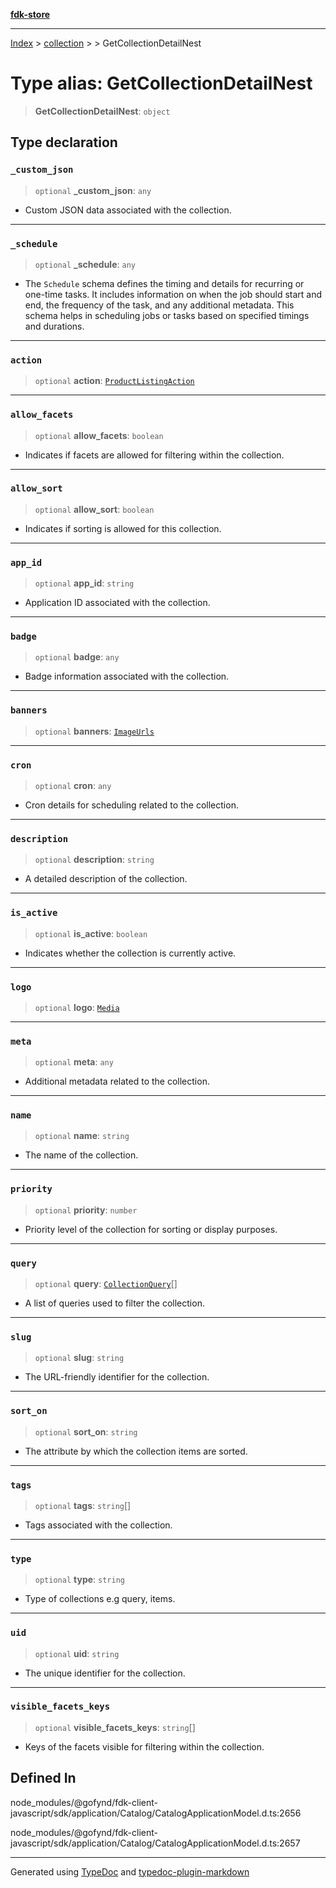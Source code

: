 [**fdk-store**](../../../README.md)
***

[Index](../../../API.md) > [collection](../../README.md) > [<internal>](../README.md) > GetCollectionDetailNest

# Type alias: GetCollectionDetailNest

> **GetCollectionDetailNest**: `object`

## Type declaration

### `_custom_json`

> `optional` **\_custom\_json**: `any`

- Custom JSON data associated with the collection.

***

### `_schedule`

> `optional` **\_schedule**: `any`

- The `Schedule` schema defines the timing and
details for recurring or one-time tasks. It includes information on when
the job should start and end, the frequency of the task, and any additional
metadata. This schema helps in scheduling jobs or tasks based on specified
timings and durations.

***

### `action`

> `optional` **action**: [`ProductListingAction`](../../../brands/internal_/type-aliases/type-alias.ProductListingAction.md)

***

### `allow_facets`

> `optional` **allow\_facets**: `boolean`

- Indicates if facets are allowed for
filtering within the collection.

***

### `allow_sort`

> `optional` **allow\_sort**: `boolean`

- Indicates if sorting is allowed for this collection.

***

### `app_id`

> `optional` **app\_id**: `string`

- Application ID associated with the collection.

***

### `badge`

> `optional` **badge**: `any`

- Badge information associated with the collection.

***

### `banners`

> `optional` **banners**: [`ImageUrls`](../../../brands/internal_/type-aliases/type-alias.ImageUrls.md)

***

### `cron`

> `optional` **cron**: `any`

- Cron details for scheduling related to the collection.

***

### `description`

> `optional` **description**: `string`

- A detailed description of the collection.

***

### `is_active`

> `optional` **is\_active**: `boolean`

- Indicates whether the collection is currently active.

***

### `logo`

> `optional` **logo**: [`Media`](../../../brands/internal_/type-aliases/type-alias.Media.md)

***

### `meta`

> `optional` **meta**: `any`

- Additional metadata related to the collection.

***

### `name`

> `optional` **name**: `string`

- The name of the collection.

***

### `priority`

> `optional` **priority**: `number`

- Priority level of the collection for sorting
or display purposes.

***

### `query`

> `optional` **query**: [`CollectionQuery`](../../../catalog/internal_/type-aliases/type-alias.CollectionQuery.md)[]

- A list of queries used to filter the
collection.

***

### `slug`

> `optional` **slug**: `string`

- The URL-friendly identifier for the collection.

***

### `sort_on`

> `optional` **sort\_on**: `string`

- The attribute by which the collection items are sorted.

***

### `tags`

> `optional` **tags**: `string`[]

- Tags associated with the collection.

***

### `type`

> `optional` **type**: `string`

- Type of collections e.g query, items.

***

### `uid`

> `optional` **uid**: `string`

- The unique identifier for the collection.

***

### `visible_facets_keys`

> `optional` **visible\_facets\_keys**: `string`[]

- Keys of the facets visible for
filtering within the collection.

## Defined In

node\_modules/@gofynd/fdk-client-javascript/sdk/application/Catalog/CatalogApplicationModel.d.ts:2656

node\_modules/@gofynd/fdk-client-javascript/sdk/application/Catalog/CatalogApplicationModel.d.ts:2657

***
Generated using [TypeDoc](https://typedoc.org/) and [typedoc-plugin-markdown](https://www.npmjs.com/package/typedoc-plugin-markdown)
